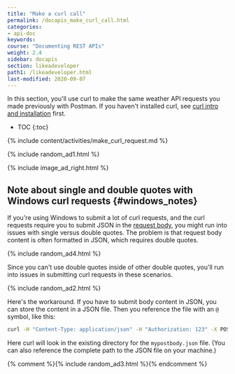 ```yaml
---
title: "Make a curl call"
permalink: /docapis_make_curl_call.html
categories:
- api-doc
keywords:
course: "Documenting REST APIs"
weight: 2.4
sidebar: docapis
section: likeadeveloper
path1: /likeadeveloper.html
last-modified: 2020-09-07
---
```


In this section, you'll use curl to make the same weather API requests you made previously with Postman. If you haven't installed curl, see [curl intro and installation](docapis_install_curl.html) first.

* TOC
{:toc}

{% include content/activities/make_curl_request.md %}

{% include random_ad1.html %}

{% include image_ad_right.html %}

## Note about single and double quotes with Windows curl requests {#windows_notes}

If you're using Windows to submit a lot of curl requests, and the curl requests require you to submit JSON in the [request body](docapis_doc_parameters.html#request_body), you might run into issues with single versus double quotes. The problem is that request body content is often formatted in JSON, which requires double quotes.

{% include random_ad4.html %}

Since you can't use double quotes inside of other double quotes, you'll run into issues in submitting curl requests in these scenarios.

{% include random_ad2.html %}

Here's the workaround. If you have to submit body content in JSON, you can store the content in a JSON file. Then you reference the file with an `@` symbol, like this:

```sh
curl -H "Content-Type: application/json" -H "Authorization: 123" -X POST -d @mypostbody.json http://endpointurl.com/example
```

Here curl will look in the existing directory for the `mypostbody.json` file. (You can also reference the complete path to the JSON file on your machine.)

{% comment %}{% include random_ad3.html %}{% endcomment %}
